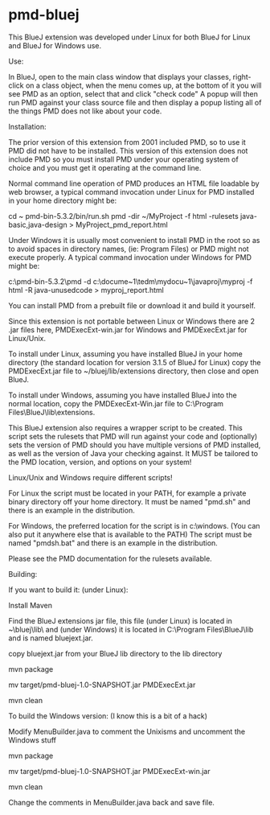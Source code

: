 # pmd-bluej

This BlueJ extension was developed under Linux for both BlueJ for Linux and
BlueJ for Windows use.

Use:

In BlueJ, open to the main class window that displays your classes, right-click
on a class object, when the menu comes up, at the bottom of it you will see
PMD as an option, select that and click "check code"  A popup will then run
PMD against your class source file and then display a popup listing all of
the things PMD does not like about your code.

Installation:

The prior version of this extension from 2001 included PMD, so to use it PMD
did not have to be installed.  This version of this extension does not include PMD
so you must install PMD under your operating system of choice and you must get it
operating at the command line.

Normal command line operation of PMD produces an
HTML file loadable by web browser, a typical command invocation under Linux
for PMD installed in your home directory might be:

cd ~
pmd-bin-5.3.2/bin/run.sh pmd -dir  ~/MyProject -f html -rulesets java-basic,java-design > MyProject_pmd_report.html

Under Windows it is usually most convenient to install PMD in the root so as to
avoid spaces in directory names, (ie: Program Files) or PMD might not execute
properly.  A typical command invocation under Windows for PMD might be:

c:\pmd-bin-5.3.2\pmd -d c:\docume~1\tedm\mydocu~1\javaproj\myproj -f html -R java-unusedcode > myproj_report.html

You can install PMD from a prebuilt file or download it and build it yourself.

Since this extension is not portable between Linux or Windows there are 2 .jar files
here, PMDExecExt-win.jar for Windows and PMDExecExt.jar for Linux/Unix.

To install under Linux, assuming you have installed BlueJ in your home directory
(the standard location for version 3.1.5 of BlueJ for Linux) copy the
PMDExecExt.jar file to ~/bluej/lib/extensions directory, then close and open
BlueJ.

To install under Windows, assuming you have installed BlueJ into the normal location,
copy the PMDExecExt-Win.jar file to C:\Program Files\BlueJ\lib\extensions.

This BlueJ extension also requires a wrapper script to be created.  This script sets the
rulesets that PMD will run against your code and (optionally) sets the version of PMD
should you have multiple versions of PMD installed, as well as the version of Java your
checking against.  It MUST be tailored to the PMD location, version, and options on
your system!

Linux/Unix and Windows require different scripts!

For Linux the script must be located in your PATH, for example a private binary
directory off your home directory.  It must be named "pmd.sh" and there is an
example in the distribution.

For Windows, the preferred location for the script is in c:\windows.  (You can also put it
anywhere else that is available to the PATH)  The script must be named "pmdsh.bat" and
there is an example in the distribution.


Please see the PMD documentation for the rulesets available.

Building:

If you want to build it: (under Linux):

Install Maven

Find the BlueJ extensions jar file, this file (under Linux) is located
in ~\bluej\lib\ and (under Windows) it is located
in C:\Program Files\BlueJ\lib and is named bluejext.jar.

copy bluejext.jar from your BlueJ lib directory to the lib directory

mvn package

mv target/pmd-bluej-1.0-SNAPSHOT.jar PMDExecExt.jar

mvn clean

To build the Windows version:
(I know this is a bit of a hack)

Modify MenuBuilder.java to comment the Unixisms and uncomment the Windows
stuff

mvn package

mv target/pmd-bluej-1.0-SNAPSHOT.jar PMDExecExt-win.jar

mvn clean

Change the comments in MenuBuilder.java back and save file.
